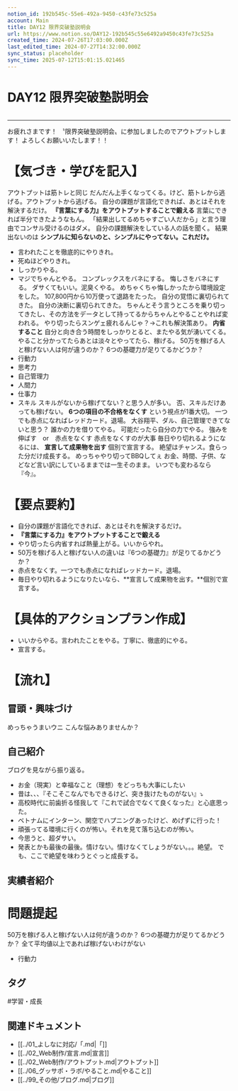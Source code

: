 ```yaml
---
notion_id: 192b545c-55e6-492a-9450-c43fe73c525a
account: Main
title: DAY12 限界突破塾説明会
url: https://www.notion.so/DAY12-192b545c55e6492a9450c43fe73c525a
created_time: 2024-07-26T17:03:00.000Z
last_edited_time: 2024-07-27T14:32:00.000Z
sync_status: placeholder
sync_time: 2025-07-12T15:01:15.021465
---
```

# DAY12 限界突破塾説明会

```plain text

```
---
お疲れさまです！
〝限界突破塾説明会〟に参加しましたのでアウトプットします！
よろしくお願いいたします！！
# 【気づき・学びを記入】
アウトプットは筋トレと同じ
だんだん上手くなってくる。けど、筋トレから逃げる。アウトプットから逃げる。
自分の課題が言語化できれば、あとはそれを解決するだけ。
**『言葉にする力』をアウトプットすることで鍛える**
言葉にできれば半分できたようなもん。
「結果出してるめちゃすごい人だから」と言う理由でコンサル受けるのはダメ。
自分の課題解決をしている人の話を聞く。
結果出ないのは
**シンプルに知らないのと、シンプルにやってない。これだけ。**
- 言われたことを徹底的にやりきれ。
- 死ぬほどやりきれ。
- しっかりやる。
- マジでちゃんとやる。
コンプレックスをバネにする。
悔しさをバネにする。
ダサくてもいい。泥臭くやる。
めちゃくちゃ悔しかったから環境設定をした。
107,800円から10万使って退路をたった。
自分の覚悟に裏切られてきた。
自分の決断に裏切られてきた。
ちゃんとそう言うところを乗り切ってきたし、その方法をデータとして持ってるからちゃんとやることやれば変われる。
やり切ったらスンゲェ疲れるんじゃ？→これも解決策あり。
**内省すること**
自分と向き合う時間をしっかりとると、またやる気が湧いてくる。
やること分かってたらあとは淡々とやってたら、稼げる。
50万を稼げる人と稼げない人は何が違うのか？
6つの基礎力が足りてるかどうか？
- 行動力
- 思考力
- 自己管理力
- 人間力
- 仕事力
- スキル
スキルがないから稼げてない？と思う人が多い。
否、スキルだけあっても稼げない。
**6つの項目の不合格をなくす**
という視点が1番大切。
一つでも赤点になればレッドカード。退場。
大谷翔平、ダル、自己管理できてないと思う？
誰かの力を借りてやる。
可能だったら自分の力でやる。
 強みを伸ばす　or　赤点をなくす
赤点をなくすのが大事
毎日やり切れるようになるには、
**宣言して成果物を出す**
個別で宣言する。
絶望はチャンス。食らった分だけ成長する。
めっちゃやり切ってBBQしてぇ
お金、時間、子供、などなど言い訳にしているままでは一生そのまま。
いつでも変わるなら『今』。
# 【要点要約】
- 自分の課題が言語化できれば、あとはそれを解決するだけ。
- **『言葉にする力』をアウトプットすることで鍛える**
- やり切ったら内省すれば熱量上がる。いいからやれ。
- 50万を稼げる人と稼げない人の違いは『6つの基礎力』が足りてるかどうか？
- 赤点をなくす。一つでも赤点になればレッドカード。退場。
- 毎日やり切れるようになりたいなら、**宣言して成果物を出す。**個別で宣言する。
# 【具体的アクションプラン作成】
- いいからやる。言われたことをやる。丁寧に、徹底的にやる。
- 宣言する。
# 【流れ】
## 冒頭・興味づけ
めっちゃうまいウニ
こんな悩みありませんか？
## 自己紹介
ブログを見ながら振り返る。
- お金（現実）と幸福なこと（理想）をどっちも大事にしたい
- 昔は、、、『そこそこなんでもできるけど、突き抜けたものがない』⤵️
- 高校時代に前歯折る怪我して『これで試合でなくて良くなった』と心底思った。
- ベトナムにインターン、関空でハプニングあったけど、めげずに行った！
- 頑張ってる環境に行くのが怖い。それを見て落ち込むのが怖い。
- 今思うと、超ダサい。
- 発表とかも最後の最後。情けない。情けなくてしょうがない。。。絶望。
でも、ここで絶望を味わうとぐっと成長する。
## 実績者紹介
# 問題提起
50万を稼げる人と稼げない人は何が違うのか？
6つの基礎力が足りてるかどうか？
全て平均値以上であれば稼げないわけがない
- 行動力

## タグ

#学習・成長 

## 関連ドキュメント

- [[../01_よしなに対応/「.md|「]]
- [[../02_Web制作/宣言.md|宣言]]
- [[../02_Web制作/アウトプット.md|アウトプット]]
- [[../06_グッサポ・ラボ/やること.md|やること]]
- [[../99_その他/ブログ.md|ブログ]]
